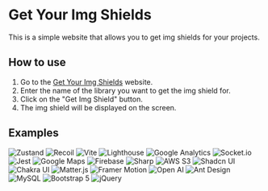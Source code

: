 # Get Your Img Shields

This is a simple website that allows you to get img shields for your projects.

## How to use

1. Go to the [Get Your Img Shields](https://get-your-img-shields.vercel.app/) website.
2. Enter the name of the library you want to get the img shield for.
3. Click on the "Get Img Shield" button.
4. The img shield will be displayed on the screen.

## Examples

![Zustand](https://img.shields.io/badge/React%20Hook%20Form-ec5990?style=flat-square&logo=reacthookform&logoColor=white)
![Recoil](https://img.shields.io/badge/Recoil-3578E5?style=flat-square&logo=recoil&logoColor=white)
![Vite](https://img.shields.io/badge/Vite-646CFF?style=flat-square&logo=vite&logoColor=white)
![Lighthouse](https://img.shields.io/badge/Lighthouse-F44B21?style=flat-square&logo=lighthouse&logoColor=white)
![Google Analytics](https://img.shields.io/badge/Google%20Analytics-E37400?style=flat-square&logo=googleanalytics&logoColor=white)
![Socket.io](https://img.shields.io/badge/Socket.io-010101?style=flat-square&logo=socketdotio&logoColor=white)
![Jest](https://img.shields.io/badge/Jest-C21325?style=flat-square&logo=jest&logoColor=white)
![Google Maps](https://img.shields.io/badge/Google%20Maps-C21325?style=flat-square&logo=googlemaps&logoColor=white)
![Firebase](https://img.shields.io/badge/Firestore-DD2C00?style=flat-square&logo=firebase&logoColor=white)
![Sharp](https://img.shields.io/badge/Sharp-99CC00?style=flat-square&logo=npm&logoColor=white)
![AWS S3](https://img.shields.io/badge/Amazon%20S3-569A31?style=flat-square&logo=amazons3&logoColor=white)
![Shadcn UI](https://img.shields.io/badge/Shadcn%20UI-000000?style=flat-square&logo=shadcnui&logoColor=white)
![Chakra UI](https://img.shields.io/badge/Chakra%20UI-319795?style=flat-square&logo=chakra%20ui&logoColor=white)
![Matter.js](https://img.shields.io/badge/Matter.js-4B5562?style=flat-square&logo=matter.js&logoColor=white)
![Framer Motion](https://img.shields.io/badge/Framer%20Motion-0055FF?style=flat-square&logo=framer&logoColor=white)
![Open AI](https://img.shields.io/badge/Open%20AI-412991?style=flat-square&logo=openai&logoColor=white)
![Ant Design](https://img.shields.io/badge/Ant%20Design-0170FE?style=flat-square&logo=antdesign&logoColor=white)
![MySQL](https://img.shields.io/badge/MySQL-4479A1?style=flat-square&logo=mysql&logoColor=white)
![Bootstrap 5](https://img.shields.io/badge/Bootstrap%205-7952B3?style=flat-square&logo=bootstrap&logoColor=white)
![jQuery](https://img.shields.io/badge/jQuery-0769AD?style=flat-square&logo=jquery&logoColor=white)